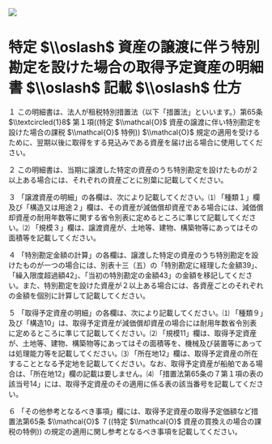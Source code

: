 ![](https://www.nta.go.jp/tmp/dba7f480-1ba5-44b0-ad6c-440f0bb53c5f/images/721fd4ffdacc693bdff438f84f3e0cac5a65299d171a8df971fea9d7c3d6cde8.jpg)

# 特定 $\\oslash$ 資産の譲渡に伴う特別勘定を設けた場合の取得予定資産の明細書 $\\oslash$ 記載 $\\oslash$ 仕方

１ この明細書は、法人が租税特別措置法（以下「措置法」といいます。）第65条 $\\textcircled{1}8$ 第１項((特定 $\\mathcal{O}$ 資産の譲渡に伴い特別勘定を設けた場合の課税 $\\mathcal{O}$ 特例)) $\\mathcal{O}$ 規定の適用を受けるために、翌期以後に取得をする見込みである資産を届け出る場合に使用してください。

２ この明細書は、当期に譲渡した特定の資産のうち特別勘定を設けたものが２以上ある場合には、それぞれの資産ごとに別葉に記載してください。

３ 「譲渡資産の明細」の各欄は、次により記載してください。⑴ 「種類１」欄及び「構造又は用途２」欄は、その資産が減価償却資産である場合には、減価償却資産の耐用年数等に関する省令別表に定めるところに準じて記載してください。⑵ 「規模３」欄は、譲渡資産が、土地等、建物、構築物等にあってはその面積等を記載してください。

４ 「特別勘定金額の計算」の各欄は、譲渡した特定の資産のうち特別勘定を設けたものが一つの場合には、別表十三（五）の「特別勘定に経理した金額39」、「繰入限度超過額42」、「当初の特別勘定の金額43」の金額を移記してください。また、特別勘定を設けた資産が２以上ある場合には、各資産ごとのそれぞれの金額を個別に計算して記載してください。

５ 「取得予定資産の明細」の各欄は、次により記載してください。⑴ 「種類９」及び「構造10」は、取得予定資産が減価償却資産の場合には耐用年数省令別表に定めるところに準じて記載してください。⑵ 「規模11」欄は、取得予定資産が、土地等、建物、構築物等にあってはその面積等を、機械及び装置等にあっては処理能力等を記載してください。⑶ 「所在地12」欄は、取得予定資産の所在することとなる予定地を記載してください。なお、取得予定資産が船舶である場合は、「所在地12」欄の記載は要しません。⑷ 「措置法第65条の７第１項の表の該当号14」には、取得予定資産のその適用に係る表の該当番号を記載してください。

６ 「その他参考となるべき事項」欄には、取得予定資産の取得予定価額など措置法第65条 $\\mathcal{O}$ ７((特定 $\\mathcal{O}$ 資産の買換えの場合の課税の特例)) の規定の適用に関し参考となるべき事項を記載してください。